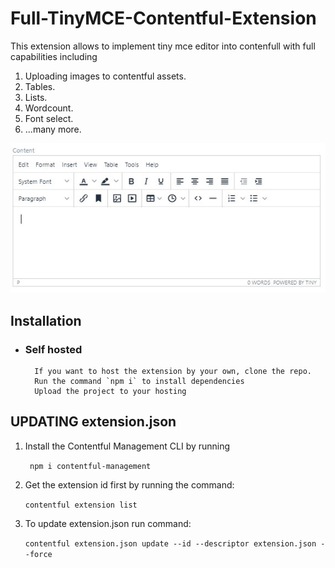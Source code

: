 # Full-TinyMCE-Contentful-Extension
This extension allows to implement tiny mce editor into contenfull with full capabilities including
1. Uploading images to contentful assets.
2. Tables.
3. Lists.
4. Wordcount.
5. Font select.
6. ...many more.

![Contentful tiny mce upload images](https://github.com/adventec/Full-TinyMCE-Contentful-Extension/blob/master/ScreenShot00130.jpg "Contentful tiny mce upload images")

## Installation

- ### Self hosted
		If you want to host the extension by your own, clone the repo.
		Run the command `npm i` to install dependencies
		Upload the project to your hosting



## UPDATING extension.json
1. Install the Contentful Management CLI by running

   ` npm i contentful-management`
   
2. Get the extension id first by running the command: 

     `contentful extension list`
	 
3. To update extension.json run command: 

	`contentful extension.json update --id --descriptor extension.json --force`
